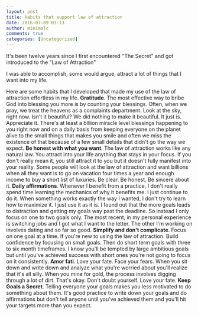 ```yaml
---
layout: post
title: Habits that support law of attraction
date: 2016-07-09 03:13
author: minimalc
comments: true
categories: [Uncategorized]
---
```

It's been twelve years since I first encountered "The Secret" and got introduced to the "Law of Attraction"

I was able to accomplish, some would argue, attract a lot of things that I want into my life.

Here are some habits that I developed that made my use of the law of attraction effortless in my life.
<strong>Gratitude</strong>. The most effective way to bribe God into blessing you more is by counting your blessings. Often, when we pray, we treat the heavens as a complaints department. Look at the sky, right now. Isn't it beautiful? We did nothing to make it beautiful. It just is. Appreciate it. There's at least a billion miracle level blessings happening to you right now and on a daily basis from keeping everyone on the planet alive to the small things that makes you smile and often we miss the existence of that because of a few small details that didn't go the way we expect. 
<strong>Be honest with what you want</strong>. The law of attraction works like any natural law. You attract into your life anything that stays in your focus. If you don't really mean it, you still attract it to you but it doesn't fully manifest into your reality. Some people will look at the law of attraction and want billions when all they want is to go on vacation four times a year and enough income to buy a short list of luxuries. Be clear. Be honest. Be sincere about it.
<strong>Daily affirmations</strong>. Whenever I benefit from a practice, I don't really spend time learning the mechanics of why it benefits me. I just continue to do it. When something works exactly the way I wanted, I don't try to learn how to maximize it. I just use it as it is. I found out that the more goals leads to distraction and getting my goals way past the deadline. So instead I only focus on one to two goals only. The most recent, in my personal experience is switching jobs and I got what I want to the letter. The other I'm working on involves dating and so far so good. 
<strong>Simplify and don't complicate</strong>. Focus on one goal at a time. If you're new to using the law of attraction. Build confidence by focusing on small goals. Then do short term goals with three to six month timeframes. I know you'll be tempted by large ambitious goals but until you've achieved success with short ones you're not going to focus on it consistently.
<strong>Amor fati</strong>. Love your fate. Face your fears. When you sit down and write down and analyze what you're worried about you'll realize that it's all silly. When you mine for gold, the process involves digging through a lot of dirt. That's okay. Don't doubt yourself. Love your fate.
<strong>Keep Goals a Secret</strong>. Telling everyone your goals makes you less motivated to do something about them. It's good practice to write down your goals and do affirmations but don't tell anyone until you've achieved them and you'll hit your targets more than you expect.
